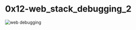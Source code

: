 # 0x12-web_stack_debugging_2
![web debugging](https://s3.amazonaws.com/intranet-projects-files/holbertonschool-sysadmin_devops/287/99littlebugsinthecode-holberton.jpg)
